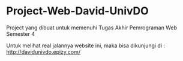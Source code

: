 # Project-Web-David-UnivDO
Project yang dibuat untuk memenuhi Tugas Akhir Pemrograman Web Semester 4

Untuk melihat real jalannya website ini, maka bisa dikunjungi di : http://davidunivdo.epizy.com/ 
